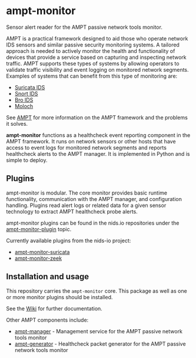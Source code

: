 # ampt-monitor

Sensor alert reader for the AMPT passive network tools monitor.

AMPT is a practical framework designed to aid those who operate network IDS
sensors and similar passive security monitoring systems. A tailored approach
is needed to actively monitor the health and functionality of devices that
provide a service based on capturing and inspecting network traffic. AMPT
supports these types of systems by allowing operators to validate traffic
visibility and event logging on monitored network segments. Examples of
systems that can benefit from this type of monitoring are:

* [Suricata IDS][suricata]
* [Snort IDS][snort]
* [Bro IDS][bro]
* [Moloch][moloch]

See [AMPT][ampt] for more information on the AMPT framework and the problems
it solves.

**ampt-monitor** functions as a healthcheck event reporting component in the
AMPT framework. It runs on network sensors or other hosts that have access to
event logs for monitored network segments and reports healthcheck alerts to
the AMPT manager. It is implemented in Python and is simple to deploy.

## Plugins
ampt-monitor is modular. The core monitor provides basic runtime
functionality, communication with the AMPT manager, and configuration
handling. Plugins read alert logs or related data for a given sensor
technology to extract AMPT healthcheck probe alerts.

ampt-monitor plugins can be found in the nids.io repositories under the
[ampt-monitor-plugin][ampt_monitor_plugin] topic.

Currently available plugins from the nids-io project:

* [ampt-monitor-suricata][ampt_monitor_suricata]
* [ampt-monitor-zeek][ampt_monitor_zeek]

## Installation and usage
This repository carries the `ampt-monitor` core. This package as well as one
or more monitor plugins should be installed.

See the [Wiki][wiki] for further documentation.

Other AMPT components include:

* [ampt-manager][ampt_manager] - Management service for the AMPT passive
  network tools monitor
* [ampt-generator][ampt_generator] - Healthcheck packet generator for the
  AMPT passive network tools monitor

[suricata]: https://suricata-ids.org/
[snort]: https://www.snort.org/
[bro]: https://www.bro.org/
[moloch]: https://github.com/aol/moloch
[ampt_manager]: https://github.com/nids-io/ampt-manager
[ampt_generator]: https://github.com/nids-io/ampt-generator
[ampt_monitor]: https://github.com/nids-io/ampt-monitor
[ampt]: https://github.com/nids-io/ampt-manager/wiki/AMPT
[wiki]: https://github.com/nids-io/ampt-monitor/wiki/
[ampt_monitor_plugin]: https://github.com/search?q=org%3Anids-io+topic%3Aampt-monitor-plugin&type=Repositories
[ampt_monitor_suricata]: https://github.com/nids-io/ampt-monitor-suricata
[ampt_monitor_zeek]: https://github.com/nids-io/ampt-monitor-zeek
